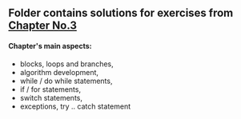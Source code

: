 <html>
  <h2>Folder contains solutions for exercises from <a href="http://math.hws.edu/javanotes/c3/index.html">Chapter No.3<a/></h2>
  <h4>Chapter's main aspects:</h4> 
  <ul>
    <li>blocks, loops and branches,</li>
    <li>algorithm development,</li>
    <li>while / do while statements,</li>
    <li>if / for statements,</li>
    <li>switch statements,</li> 
    <li>exceptions, try .. catch statement </li>
  </ul>
</html>
